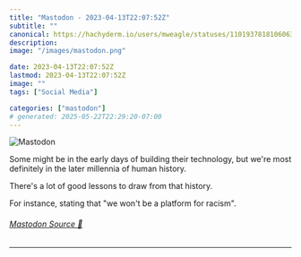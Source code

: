 ```yaml
---
title: "Mastodon - 2023-04-13T22:07:52Z"
subtitle: ""
canonical: https://hachyderm.io/users/mweagle/statuses/110193781810606382
description:
image: "/images/mastodon.png"

date: 2023-04-13T22:07:52Z
lastmod: 2023-04-13T22:07:52Z
image: ""
tags: ["Social Media"]

categories: ["mastodon"]
# generated: 2025-05-22T22:29:20-07:00
---
```

![Mastodon](/images/mastodon.png)

<p>Some might be in the early days of building their technology, but we&#39;re most definitely in the later millennia of human history. </p><p>There&#39;s a lot of good lessons to draw from that history. </p><p>For instance, stating that &quot;we won&#39;t be a platform for racism&quot;.</p>


###### [Mastodon Source 🐘](https://hachyderm.io/@mweagle/110193781810606382)

___
